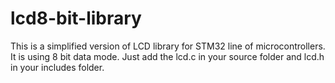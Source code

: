 # lcd8-bit-library
This is a simplified version of LCD library for STM32 line of microcontrollers. It is using 8 bit data mode.
Just add the lcd.c in your source folder and lcd.h in your includes folder.
